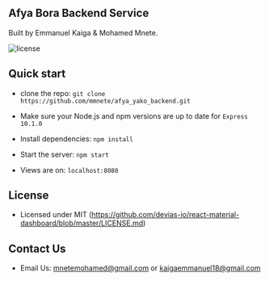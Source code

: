 ## Afya Bora Backend Service

Built by Emmanuel Kaiga & Mohamed Mnete.

![license](https://img.shields.io/badge/license-MIT-blue.svg)
                                               
## Quick start

- clone the repo: `git clone https://github.com/mmnete/afya_yako_backend.git`

- Make sure your Node.js and npm versions are up to date for `Express 10.1.0`

- Install dependencies: `npm install`

- Start the server: `npm start`

- Views are on: `localhost:8080`

## License

- Licensed under MIT (https://github.com/devias-io/react-material-dashboard/blob/master/LICENSE.md)

## Contact Us

- Email Us: mnetemohamed@gmail.com or kaigaemmanuel18@gmail.com
